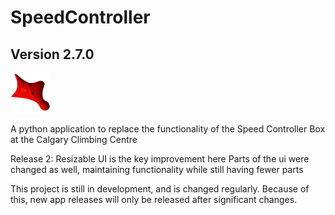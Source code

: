 # SpeedController
## Version 2.7.0
![alt text](https://github.com/Quantum158/SpeedController/blob/master/src/main/icons/base/64.png "Speed Controller")

A python application to replace the functionality of the Speed Controller Box at the Calgary Climbing Centre

Release 2:
Resizable UI is the key improvement here
Parts of the ui were changed as well, maintaining functionality while still having fewer parts

This project is still in development, and is changed regularly. Because of this, new app releases will only be released after significant changes.


